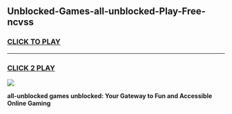 
## Unblocked-Games-all-unblocked-Play-Free-ncvss
<h3>
<a href="https://premium76.site?title=all-unblocked&ref=18A1">CLICK TO PLAY</a></h3>
<hr>

<h3>
<a href="https://premium76.site?title=all-unblocked&ref=18A1">CLICK 2 PLAY</a>
  
</h3>

<a href="https://premium76.site?title=all-unblocked&ref=18A1"><img src="https://clearcache.store/games.png"></a>


**all-unblocked games unblocked: Your Gateway to Fun and Accessible Online Gaming**
